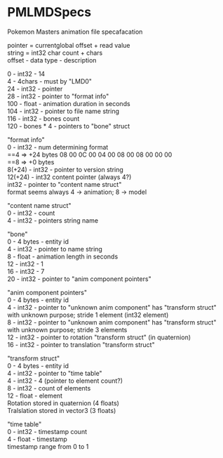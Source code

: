 # PMLMDSpecs
Pokemon Masters animation file specafacation

pointer = currentglobal offset + read value  
string = int32 char count + chars  
offset - data type - description  

0   - int32 - 14  
4   - 4chars - must by "LMD0"  
24  - int32 - pointer  
28  - int32 - pointer to "format info"  
100 - float - animation duration in seconds  
104 - int32 - pointer to file name string  
116 - int32 - bones count  
120 - bones * 4 - pointers to "bone" struct  
  
"format info"  
0 - int32 - num determining format  
	==4 => +24 bytes 08 00 0C 00 04 00 08 00 08 00 00 00  
	==8 => +0 bytes  
8(+24)  - int32 - pointer to version string  
12(+24) - int32 content pointer (always 4?)  
int32 - pointer to "content name struct"  
format seems always 4 -> animation; 8 -> model  

"content name struct"  
0 - int32 - count  
4 - int32 - pointers string name  
  
"bone"  
0 - 4 bytes - entity id  
4 - int32 - pointer to name string  
8 - float - animation length in seconds  
12 - int32 - 1  
16 - int32 - 7  
20 - int32 - pointer to "anim component pointers"  
  
"anim component pointers"  
0 - 4 bytes - entity id  
4 - int32 - pointer to "unknown anim component"	has "transform struct" with unknown purpose; stride 1 element (int32 element)  
8 - int32 - pointer to "unknown anim component"	has "transform struct" with unknown purpose; stride 3 elements  
12 - int32 - pointer to rotation "transform struct" (in quaternion)  
16 - int32 - pointer to translation "transform struct"  
  
"transform struct"  
0 - 4 bytes - entity id  
4 - int32  - pointer to "time table"  
4 - int32 - 4 (pointer to element count?)  
8 - int32 - count of elements  
12 - float - element  
Rotation stored in quaternion (4 floats)  
Tralslation stored in vector3 (3 floats)  
  
"time table"  
0 - int32 - timestamp count  
4 - float - timestamp  
timestamp range from 0 to 1  
